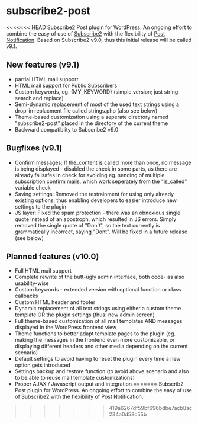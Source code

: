 subscribe2-post
===============

<<<<<<< HEAD
Subscribe2 Post plugin for WordPress. An ongoing effort to combine the easy of use of [Subscribe2](http://wordpress.org/plugins/subscribe2/) with the flexibility of [Post Notification](http://wordpress.org/plugins/post-notification/).
Based on Subscribe2 v9.0, thus this initial release will be called v9.1.

New features (v9.1)
-------------------

- partial HTML mail support
- HTML mail support for Public Subscribers
- Custom keywords, eg. {MY_KEYWORD} (simple version; just string search and replace)
- Semi-dynamic replacement of most of the used text strings using a drop-in replacment file called strings.php (also see below)
- Theme-based customization using a seperate directory named "subscribe2-post" placed in the directory of the current theme
- Backward compatiblity to Subscribe2 v9.0

Bugfixes (v9.1)
---------------

- Confirm messages: If the_content is called more than once, no message is being displayed - disabled the check in some parts, as there are already failsafes in check for avoiding eg. sending of multiple subscription confirm mails, which work seperately from the "is_called" variable check
- Saving settings: Removed the restrainment for using only already existing options, thus enabling developers to easier introduce new settings to the plugin
- JS layer: Fixed the spam protection - there was an obnoxious single quote instead of an apostroph, which resulted in JS errors. Simply removed the single quote of "Don't", so the text currently is grammatically incorrect, saying "Dont". Will be fixed in a future release (see below)


Planned features (v10.0)
------------------------

- Full HTML mail support
- Complete rewrite of the butt-ugly admin interface, both code- as also usability-wise
- Custom keywords - extended version with optional function or class callbacks
- Custom HTML header and footer
- Dynamic replacement of all text strings using either a custom theme template OR the plugin settings (thus: new admin screen)
- Full theme-based customization of all mail templates AND messages displayed in the WordPress frontend view
- Theme functions to better adapt template pages to the plugin (eg. making the messages in the frontend even more customizable, or displaying different headers and other media depending on the current scenario)
- Default settings to avoid having to reset the plugin every time a new option gets introduced
- Settings backup and restore function (to avoid above scenario and also to be able to reuse mail template customizations)
- Proper AJAX / Javascript output and integration
=======
Subscrib2 Post plugin for WordPress. An ongoing effort to combine the easy of use of Subscribe2 with the flexibility of Post Notification.
>>>>>>> 419a6267df59bf696bdbe7acb8ac234a0d58c55b
